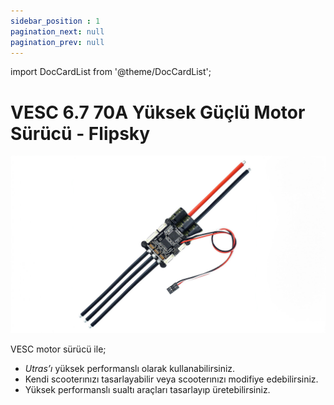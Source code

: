 ```yaml
---
sidebar_position : 1
pagination_next: null
pagination_prev: null
---
```


import DocCardList from '@theme/DocCardList';

# VESC 6.7 70A Yüksek Güçlü Motor Sürücü - Flipsky

![VESC 60V](./image/vesc67-70a-motor-surucu.jpg)

VESC motor sürücü ile;

- _Utras’ı_ yüksek performanslı olarak kullanabilirsiniz.
- Kendi scooterınızı tasarlayabilir veya scooterınızı modifiye edebilirsiniz.
- Yüksek performanslı sualtı araçları tasarlayıp üretebilirsiniz.

<DocCardList />
